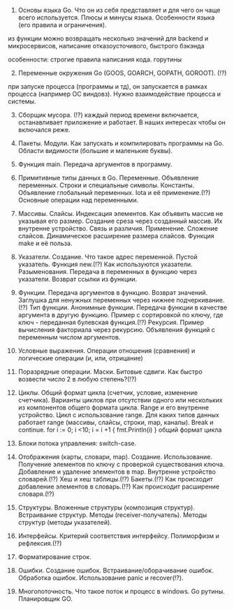 1. Основы языка Go. Что он из себя представляет и для чего он чаще всего используется. Плюсы и минусы языка.  Особенности языка (его правила и ограничения).

из функции можно возвращать несколько значений
для backend  и микросервисов, написание отказоусточивого, быстрого бэкэнда

особенности: строгие правила написания кода. горутины

2. Переменные окружения Go (GOOS, GOARCH, GOPATH, GOROOT). (!?)

при запуске процесса (программы и тд), он запускается в рамках процесса (например ОС виндовз). Нужно взаимодействие процесса и системы.


3. Сборщик мусора. (!?)
каждый период времени включается, останавливает приложение и работает. В наших интересах чтобы он включался реже. 

4. Пакеты. Модули. Как запускать и компилировать программы на Go. Области видимости (большие и маленькие буквы).

5. Функция main. Передача аргументов в программу.
6. Примитивные типы данных в Go. Переменные. Объявление переменных. Строки и специальные символы. Константы. Объявление глобальный переменных. Iota и её применение.(!?) Основные операции над переменными.
7. Массивы. Слайсы. Индексация элементов. Как объявить массив не указывая его размер. Создание среза через созданный массив. Их внутренне устройство. Связь и различия. Применение. Сложение слайсов. Динамическое расширение размера слайсов. Функция make и её польза.
8. Указатели. Создание.  Что такое адрес переменной. Пустой указатель. Функция new.(!?) Как используются указатели. Разыменования. Передача в переменных в функцию через указатели. Возврат ссылки из функции.
9. Функции. Передача аргументов в функцию. Возврат значений. Заглушка для ненужных переменных через нижнее подчеркивание.(!?) Тип функции. Анонимные функции. Передача функции в качестве аргумента в другую функцию. Пример с сортировкой по ключу, где ключ - переданная булевская функция.(!?) Рекурсия. Пример вычисления факториала через рекурсию. Объявления функций с переменным числом аргументов.
10. Условные выражения. Операции отношения (сравнения) и логические операции (и, или, отрицание)
11. Поразрядные операции. Маски. Битовые сдвиги. Как быстро возвести число 2 в любую степень?(!?)
12. Циклы. Общий формат цикла (счетчик, условие, изменение счетчика). Варианты циклов при отсутствии одного или нескольких из компонентов общего формата цикла. Range и его внутренне устройство. Цикл с использование range. Для каких типов данных работает range (массивы, слайсы, строки, map, каналы). Break и continue.
for i := 0; i <10; i = i +1 {
    fmt.Println(i)
} общий формат цикла

13. Блоки потока управления: switch-case.
14. Отображения (карты, словари, map). Создание. Использование. Получение элементов по ключу с проверкой существования ключа. Добавление и удаление элементов в map. Внутренне устройство словарей.(!?) Хеш и хеш таблицы.(!?) Бакеты.(!?) Как происходит добавление элементов в словарь.(!?) Как происходит расширение словаря.(!?)
15. Структуры. Вложенные структуры (композиция структур). Встраивание структур. Методы (receiver-получатель). Методы структур (методы указателей).
16. Интерфейсы. Критерий соответствия интерфейсу. Полиморфизм и рефлексия.(!?)
17. Форматирование строк. 
18. Ошибки. Создание ошибок. Встраивание/оборачивание ошибок. Обработка ошибок. Использование panic и recover(!?).
19. Многопоточность. Что такое поток и процесс в windows. Go рутины. Планировщик GO.
